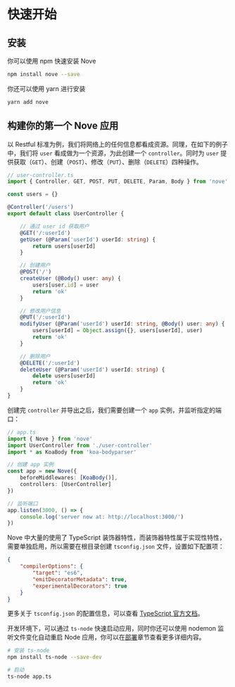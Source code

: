 # 快速开始

## 安装

你可以使用 npm 快速安装 Nove

```bash
npm install nove --save
```

你还可以使用 yarn 进行安装

```bash
yarn add nove
```

## 构建你的第一个 Nove 应用

以 Restful 标准为例，我们将网络上的任何信息都看成资源。同理，在如下的例子中，我们将 `user` 看成做为一个资源，为此创建一个 `controller`。同时为 `user` 提供获取（`GET`）、创建（`POST`）、修改（`PUT`）、删除（`DELETE`）四种操作。

```typescript
// user-controller.ts
import { Controller, GET, POST, PUT, DELETE, Param, Body } from 'nove'

const users = {}

@Controller('/users')
export default class UserController {

    // 通过 user id 获取用户
    @GET('/:userId')
    getUser (@Param('userId') userId: string) {
        return users[userId]
    }

    // 创建用户
    @POST('/')
    createUser (@Body() user: any) {
        users[user.id] = user
        return 'ok'
    }

    // 修改用户信息
    @PUT('/:userId')
    modifyUser (@Param('userId') userId: string, @Body() user: any) {
        users[userId] = Object.assign({}, users[userId], user)
        return 'ok'
    }

    // 删除用户
    @DELETE('/:userId')
    deleteUser (@Param('userId') userId: string) {
        delete users[userId]
        return 'ok'
    }
}
```

创建完 `controller` 并导出之后，我们需要创建一个 `app` 实例，并监听指定的端口：

```typescript
// app.ts
import { Nove } from 'nove'
import UserController from './user-controller'
import * as KoaBody from 'koa-bodyparser'

// 创建 app 实例
const app = new Nove({
    beforeMiddlewares: [KoaBody()],
    controllers: [UserController]
})

// 监听端口
app.listen(3000, () => {
    console.log('server now at: http://localhost:3000/')
})
```

Nove 中大量的使用了 TypeScript 装饰器特性，而装饰器特性属于实现性特性，需要单独启用，所以需要在根目录创建 `tsconfig.json` 文件，设置如下配置项：

```json
{
    "compilerOptions": {
        "target": "es6",
        "emitDecoratorMetadata": true,
        "experimentalDecorators": true
    }
}
```

更多关于 `tsconfig.json` 的配置信息，可以查看 [TypeScript 官方文档](https://www.typescriptlang.org/docs/handbook/tsconfig-json.html)。

开发环境下，可以通过 `ts-node` 快速启动应用，同时你还可以使用 nodemon 监听文件变化自动重启 Node 应用，你可以在[部署](./deploy.html)章节查看更多详细内容。

```bash
# 安装 ts-node
npm install ts-node --save-dev

# 启动
ts-node app.ts
```
